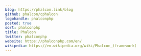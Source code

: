 ```yaml
---
blog: https://phalcon.link/blog
github: phalcon/cphalcon
logohandle: phalconphp
posted: true
sort: phalconphp
title: Phalcon
twitter: phalconphp
website: https://phalconphp.com/en/
wikipedia: https://en.wikipedia.org/wiki/Phalcon_(framework)
---
```

